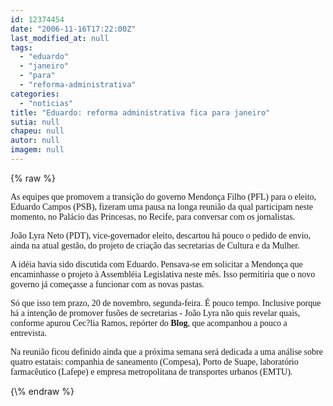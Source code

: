 ```yaml
---
id: 12374454
date: "2006-11-16T17:22:00Z"
last_modified_at: null
tags:
  - "eduardo"
  - "janeiro"
  - "para"
  - "reforma-administrativa"
categories:
  - "noticias"
title: "Eduardo: reforma administrativa fica para janeiro"
sutia: null
chapeu: null
autor: null
imagem: null
---
```

{\% raw %}
<p><P><FONT face=Verdana>As equipes que promovem a transição do governo Mendonça Filho (PFL) para o eleito, Eduardo Campos (PSB), fizeram uma pausa na longa reunião da qual participam neste momento, no Palácio das Princesas, no Recife, para conversar com os jornalistas.</FONT></P></p>
<p><P><FONT face=Verdana>João Lyra Neto (PDT), vice-governador eleito, descartou há pouco o pedido de envio, ainda na atual gestão, do projeto de criação das secretarias de Cultura e da Mulher.</FONT></P></p>
<p><P><FONT face=Verdana>A idéia havia sido discutida com Eduardo. Pensava-se em solicitar a Mendonça que encaminhasse o projeto à Assembléia Legislativa neste mês. Isso permitiria que o novo governo já começasse a funcionar com as novas pastas.</FONT></P></p>
<p><P><FONT face=Verdana>Só que isso tem prazo, 20 de novembro, segunda-feira. É pouco tempo. Inclusive porque há a intenção de promover fusões de secretarias - João Lyra não quis revelar quais, conforme apurou Cec?lia Ramos, repórter do <STRONG>Blog</STRONG>, que acompanhou a pouco a entrevista.</FONT></P></p>
<p><P><FONT face=Verdana>Na reunião ficou definido ainda que a próxima semana será dedicada a uma análise sobre quatro estatais: companhia de saneamento (Compesa), Porto de Suape, laboratório farmacêutico (Lafepe) e empresa metropolitana de transportes urbanos (EMTU).</FONT></P> </p>
{\% endraw %}